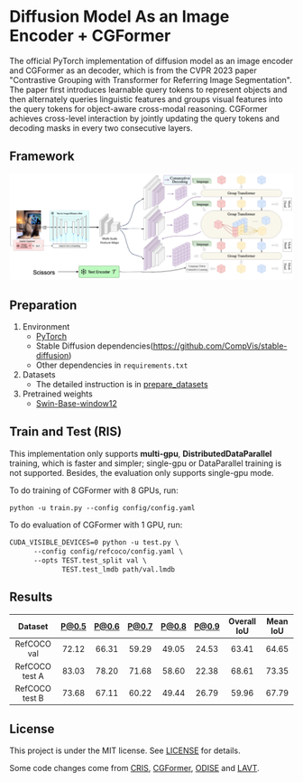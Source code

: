 # Diffusion Model As an Image Encoder + CGFormer
The official PyTorch implementation of diffusion model as an image encoder and CGFormer as an decoder, which is from the CVPR 2023 paper "Contrastive Grouping with Transformer for Referring Image Segmentation". The paper first introduces learnable query tokens to represent objects and then alternately queries linguistic features and groups visual features into the query tokens for object-aware cross-modal reasoning. CGFormer achieves cross-level interaction by jointly updating the query tokens and decoding masks in every two consecutive layers.

## Framework
<p align="center">
  <img src="image/framework.png" width="1000">
</p>

## Preparation

1. Environment
   - [PyTorch](www.pytorch.org)
   - Stable Diffusion dependencies(https://github.com/CompVis/stable-diffusion)
   - Other dependencies in `requirements.txt`
2. Datasets
   - The detailed instruction is in [prepare_datasets](data/READEME.md)
3. Pretrained weights
   - [Swin-Base-window12](https://github.com/SwinTransformer/storage/releases/download/v1.0.0/swin_base_patch4_window12_384_22k.pth)

## Train and Test (RIS)

This implementation only supports **multi-gpu**, **DistributedDataParallel** training, which is faster and simpler; single-gpu or DataParallel training is not supported. Besides, the evaluation only supports single-gpu mode.

To do training of CGFormer with 8 GPUs, run:

```
python -u train.py --config config/config.yaml
```

To do evaluation of CGFormer with 1 GPU, run:
```
CUDA_VISIBLE_DEVICES=0 python -u test.py \
      --config config/refcoco/config.yaml \
      --opts TEST.test_split val \
             TEST.test_lmdb path/val.lmdb
```
## Results

|     Dataset     | P@0.5 | P@0.6 | P@0.7 | P@0.8 | P@0.9 | Overall IoU | Mean IoU |
|:---------------:|:-----:|:-----:|:-----:|:-----:|:-----:|:-----------:|:--------:|
| RefCOCO val     | 72.12 | 66.31 | 59.29 | 49.05 | 24.53 |    63.41    |   64.65  |
| RefCOCO test A  | 83.03 | 78.20 | 71.68 | 58.60 | 22.38 |    68.61    |   73.35  |
| RefCOCO test B  | 73.68 | 67.11 | 60.22 | 49.44 | 26.79 |    59.96    |   67.79  |

## License

This project is under the MIT license. See [LICENSE](LICENSE) for details.


Some code changes come from [CRIS](https://github.com/DerrickWang005/CRIS.pytorch/tree/master), [CGFormer](https://github.com/Toneyaya/CGFormer), [ODISE](https://github.com/NVlabs/ODISE/tree/main) and [LAVT](https://github.com/yz93/LAVT-RIS).
